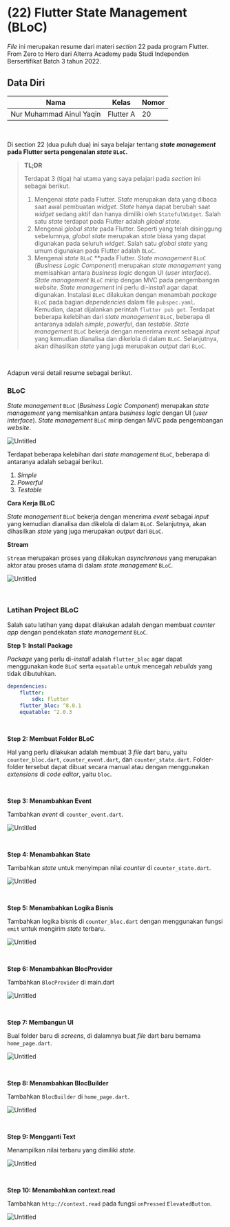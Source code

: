 # **(22) Flutter State Management (BLoC)**

*File* ini merupakan resume dari materi *section* 22 pada program Flutter. From Zero to Hero dari Alterra Academy pada Studi Independen Bersertifikat Batch 3 tahun 2022.

## **Data Diri**

| Nama                     | Kelas      | Nomor      |
|--------------------------|------------|------------|
| Nur Muhammad Ainul Yaqin | Flutter A  | 20         | 

</br>

Di section 22 (dua puluh dua) ini saya belajar tentang ***state management* pada Flutter serta pengenalan *state* `BLoC`.**

> **TL;DR**
> 
> Terdapat 3 (tiga) hal utama yang saya pelajari pada *section* ini sebagai berikut.
>
>1. Mengenai *state* pada Flutter. *State* merupakan data yang dibaca saat awal pembuatan *widget*. *State* hanya dapat berubah saat *widget* sedang aktif dan hanya dimiliki oleh `StatefulWidget`. Salah satu *state* terdapat pada Flutter adalah *global state*.
>2. Mengenai *global state* pada Flutter. Seperti yang telah disinggung sebelumnya, *global state* merupakan *state* biasa yang dapat digunakan pada seluruh *widget*. Salah satu *global state* yang umum digunakan pada Flutter adalah `BLoC`. 
>3. Mengenai *state* `BLoC` **pada Flutter. *State* *management* `BLoC` (*Business Logic Component*) merupakan *state management* yang memisahkan antara *business logic* dengan UI (*user interface*). *State management* `BLoC` mirip dengan MVC pada pengembangan *website*. *State management* ini perlu di-*install* agar dapat digunakan. Instalasi `BLoC` dilakukan dengan menambah *package* `BLoC` pada bagian *dependencies* dalam file `pubspec.yaml`. Kemudian, dapat dijalankan perintah `flutter pub get`. Terdapat beberapa kelebihan dari *state management* `BLoC`, beberapa di antaranya adalah *simple*, *powerful*, dan *testable*. *State management* `BLoC` bekerja dengan menerima *event* sebagai *input* yang kemudian dianalisa dan dikelola di dalam `BLoC`. Selanjutnya, akan dihasilkan *state* yang juga merupakan *output* dari `BLoC`.

</br>

Adapun versi detail resume sebagai berikut.

### **BLoC**

*State* *management* `BLoC` (*Business Logic Component*) merupakan *state management* yang memisahkan antara *business logic* dengan UI (*user interface*). *State management* `BLoC` mirip dengan MVC pada pengembangan *website*.

![Untitled](https://s3.us-west-2.amazonaws.com/secure.notion-static.com/de4066ef-fc33-4721-9c96-716e9fcc87cc/Untitled.png?X-Amz-Algorithm=AWS4-HMAC-SHA256&X-Amz-Content-Sha256=UNSIGNED-PAYLOAD&X-Amz-Credential=AKIAT73L2G45EIPT3X45%2F20221007%2Fus-west-2%2Fs3%2Faws4_request&X-Amz-Date=20221007T070943Z&X-Amz-Expires=86400&X-Amz-Signature=e31af8b26afb545727332508834fccc132d07feecbc6c25c9286808670af5344&X-Amz-SignedHeaders=host&response-content-disposition=filename%20%3D%22Untitled.png%22&x-id=GetObject)

Terdapat beberapa kelebihan dari *state management* `BLoC`, beberapa di antaranya adalah sebagai berikut.

1. *Simple*
2. *Powerful*
3. *Testable*

**Cara Kerja BLoC**

*State management* `BLoC` bekerja dengan menerima *event* sebagai *input* yang kemudian dianalisa dan dikelola di dalam `BLoC`. Selanjutnya, akan dihasilkan *state* yang juga merupakan *output* dari `BLoC`.

**Stream**

`Stream` merupakan proses yang dilakukan *asynchronous* yang merupakan aktor atau proses utama di dalam *state management* `BLoC`.

![Untitled](https://s3.us-west-2.amazonaws.com/secure.notion-static.com/ebdebe0b-75c1-4d9d-86af-1b5780c21e3c/Untitled.png?X-Amz-Algorithm=AWS4-HMAC-SHA256&X-Amz-Content-Sha256=UNSIGNED-PAYLOAD&X-Amz-Credential=AKIAT73L2G45EIPT3X45%2F20221007%2Fus-west-2%2Fs3%2Faws4_request&X-Amz-Date=20221007T070959Z&X-Amz-Expires=86400&X-Amz-Signature=09802446e8708500045a38406355ccced5364740c46a1a89cbaaf58e25c15372&X-Amz-SignedHeaders=host&response-content-disposition=filename%20%3D%22Untitled.png%22&x-id=GetObject)

</br>

### **Latihan Project BLoC**

Salah satu latihan yang dapat dilakukan adalah dengan membuat *counter* *app* dengan pendekatan *state management* `BLoC`.

**Step 1: Install Package**

*Package* yang perlu di-*install* adalah `flutter_bloc` agar dapat menggunakan kode `BLoC` serta `equatable` untuk mencegah *rebuilds* yang tidak dibutuhkan.

```yaml
dependencies:
	flutter:
		sdk: flutter
	flutter_bloc: ^8.0.1
	equatable: ^2.0.3 
```

</br>


**Step 2: Membuat Folder BLoC**

Hal yang perlu dilakukan adalah membuat 3 *file* dart baru, yaitu `counter_bloc.dart`, `counter_event.dart`, dan `counter_state.dart`. Folder-folder tersebut dapat dibuat secara manual atau dengan menggunakan *extensions* di *code editor*, yaitu `bloc`.

</br>


**Step 3: Menambahkan Event**

Tambahkan *event* di `counter_event.dart`.

![Untitled](https://s3.us-west-2.amazonaws.com/secure.notion-static.com/3ef18710-f2fc-450e-97cf-20c332177129/Untitled.png?X-Amz-Algorithm=AWS4-HMAC-SHA256&X-Amz-Content-Sha256=UNSIGNED-PAYLOAD&X-Amz-Credential=AKIAT73L2G45EIPT3X45%2F20221007%2Fus-west-2%2Fs3%2Faws4_request&X-Amz-Date=20221007T071105Z&X-Amz-Expires=86400&X-Amz-Signature=978f6b019888f18ff4664c45dbbfb7bbf838d5f6ffb58b2dae08d155a2893a48&X-Amz-SignedHeaders=host&response-content-disposition=filename%20%3D%22Untitled.png%22&x-id=GetObject)


</br>


**Step 4: Menambahkan State**

Tambahkan *state* untuk menyimpan nilai *counter* di `counter_state.dart`.

![Untitled](https://s3.us-west-2.amazonaws.com/secure.notion-static.com/17f81552-af78-49b1-a1e8-b6966d2d24d4/Untitled.png?X-Amz-Algorithm=AWS4-HMAC-SHA256&X-Amz-Content-Sha256=UNSIGNED-PAYLOAD&X-Amz-Credential=AKIAT73L2G45EIPT3X45%2F20221007%2Fus-west-2%2Fs3%2Faws4_request&X-Amz-Date=20221007T071122Z&X-Amz-Expires=86400&X-Amz-Signature=94bce94979061c0c89aea7066e2188a236627384ff52a6c369c13b94f6925219&X-Amz-SignedHeaders=host&response-content-disposition=filename%20%3D%22Untitled.png%22&x-id=GetObject)

</br>


**Step 5: Menambahkan Logika Bisnis**

Tambahkan logika bisnis di `counter_bloc.dart` dengan menggunakan fungsi `emit` untuk mengirim *state* terbaru.

![Untitled](https://s3.us-west-2.amazonaws.com/secure.notion-static.com/78cab2cb-a03b-4c9d-bc02-1b696d57c788/Untitled.png?X-Amz-Algorithm=AWS4-HMAC-SHA256&X-Amz-Content-Sha256=UNSIGNED-PAYLOAD&X-Amz-Credential=AKIAT73L2G45EIPT3X45%2F20221007%2Fus-west-2%2Fs3%2Faws4_request&X-Amz-Date=20221007T071137Z&X-Amz-Expires=86400&X-Amz-Signature=59e2c4388a718cda2ed85a44d571c834d32fe9f5adb7bd104b1251ed3d0dd5d2&X-Amz-SignedHeaders=host&response-content-disposition=filename%20%3D%22Untitled.png%22&x-id=GetObject)

</br>


**Step 6: Menambahkan BlocProvider**

Tambahkan `BlocProvider` di main.dart

![Untitled](https://s3.us-west-2.amazonaws.com/secure.notion-static.com/8a173de3-eb75-4cf4-9628-ba3a664746ed/Untitled.png?X-Amz-Algorithm=AWS4-HMAC-SHA256&X-Amz-Content-Sha256=UNSIGNED-PAYLOAD&X-Amz-Credential=AKIAT73L2G45EIPT3X45%2F20221007%2Fus-west-2%2Fs3%2Faws4_request&X-Amz-Date=20221007T071149Z&X-Amz-Expires=86400&X-Amz-Signature=db4f1838ddf6b7c2c710bfa82313a10abd51720230683505348e7cdda207c90f&X-Amz-SignedHeaders=host&response-content-disposition=filename%20%3D%22Untitled.png%22&x-id=GetObject)

</br>


**Step 7: Membangun UI**

Bual folder baru di *screens*, di dalamnya buat *file* dart baru bernama `home_page.dart`.

![Untitled](https://s3.us-west-2.amazonaws.com/secure.notion-static.com/d793f9d6-31a3-4517-a468-2049f1967dfa/Untitled.png?X-Amz-Algorithm=AWS4-HMAC-SHA256&X-Amz-Content-Sha256=UNSIGNED-PAYLOAD&X-Amz-Credential=AKIAT73L2G45EIPT3X45%2F20221007%2Fus-west-2%2Fs3%2Faws4_request&X-Amz-Date=20221007T071204Z&X-Amz-Expires=86400&X-Amz-Signature=675d4f68696e7f48b31e01bca67cc01b3857fd657b0e5911b775f1f9912367f1&X-Amz-SignedHeaders=host&response-content-disposition=filename%20%3D%22Untitled.png%22&x-id=GetObject)

</br>


**Step 8: Menambahkan BlocBuilder**

Tambahkan `BlocBuilder` di `home_page.dart`.

![Untitled](https://s3.us-west-2.amazonaws.com/secure.notion-static.com/b3311afe-97a3-4684-8d9f-73b7bc023692/Untitled.png?X-Amz-Algorithm=AWS4-HMAC-SHA256&X-Amz-Content-Sha256=UNSIGNED-PAYLOAD&X-Amz-Credential=AKIAT73L2G45EIPT3X45%2F20221007%2Fus-west-2%2Fs3%2Faws4_request&X-Amz-Date=20221007T071221Z&X-Amz-Expires=86400&X-Amz-Signature=9ddd29b5f6285782eb22d65e28965ed1735cc951b98aca10f66068e83a9865a0&X-Amz-SignedHeaders=host&response-content-disposition=filename%20%3D%22Untitled.png%22&x-id=GetObject)

</br>


**Step 9: Mengganti Text**

Menampilkan nilai terbaru yang dimiliki *state*.

![Untitled](https://s3.us-west-2.amazonaws.com/secure.notion-static.com/69a3a3ae-0645-4a44-a529-973e4f4a2da5/Untitled.png?X-Amz-Algorithm=AWS4-HMAC-SHA256&X-Amz-Content-Sha256=UNSIGNED-PAYLOAD&X-Amz-Credential=AKIAT73L2G45EIPT3X45%2F20221007%2Fus-west-2%2Fs3%2Faws4_request&X-Amz-Date=20221007T071237Z&X-Amz-Expires=86400&X-Amz-Signature=4174164d9111dc217fb25f8786c5840493238c3638cb2f17a22118d5cec1095f&X-Amz-SignedHeaders=host&response-content-disposition=filename%20%3D%22Untitled.png%22&x-id=GetObject)

</br>


**Step 10: Menambahkan context.read**

Tambahkan `http://context.read` pada fungsi `onPressed` `ElevatedButton`.

![Untitled](https://s3.us-west-2.amazonaws.com/secure.notion-static.com/24543fc1-f00b-4218-aaa9-356e559c07fe/Untitled.png?X-Amz-Algorithm=AWS4-HMAC-SHA256&X-Amz-Content-Sha256=UNSIGNED-PAYLOAD&X-Amz-Credential=AKIAT73L2G45EIPT3X45%2F20221007%2Fus-west-2%2Fs3%2Faws4_request&X-Amz-Date=20221007T071249Z&X-Amz-Expires=86400&X-Amz-Signature=a2062a0dc7c69d510e99d1bbbf25a97e9df06e232fa3722e4775cada9a34a3eb&X-Amz-SignedHeaders=host&response-content-disposition=filename%20%3D%22Untitled.png%22&x-id=GetObject)